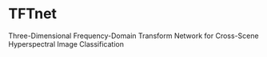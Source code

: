# TFTnet
Three-Dimensional Frequency-Domain Transform Network for Cross-Scene Hyperspectral Image Classification
